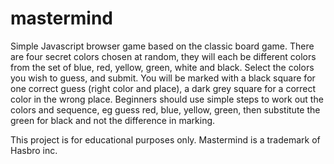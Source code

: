 # mastermind
Simple Javascript browser game based on the classic board game. 
There are four secret colors chosen at random, they will each be different colors from the set of blue, red, yellow, green, white and black. Select the colors you wish to guess, and submit. You will be marked with a black square for one correct guess (right color and place), a dark grey square for a correct color in the wrong place. Beginners should use simple steps to work out the colors and sequence, eg guess red, blue, yellow, green, then substitute the green for black and not the difference in marking. 

This project is for educational purposes only. Mastermind is a trademark of Hasbro inc. 
